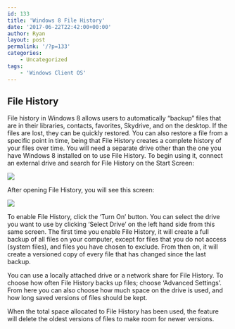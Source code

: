 ```yaml
---
id: 133
title: 'Windows 8 File History'
date: '2017-06-22T22:42:00+00:00'
author: Ryan
layout: post
permalink: '/?p=133'
categories:
    - Uncategorized
tags:
    - 'Windows Client OS'
---
```


## File History

File history in Windows 8 allows users to automatically “backup” files that are in their libraries, contacts, favorites, Skydrive, and on the desktop. If the files are lost, they can be quickly restored. You can also restore a file from a specific point in time, being that File History creates a complete history of your files over time. You will need a separate drive other than the one you have Windows 8 installed on to use File History. To begin using it, connect an external drive and search for File History on the Start Screen:

![](https://geekyryan.com/wp-content/uploads/2017/06/2014-11-15_14h19_47.png)

After opening File History, you will see this screen:

![](https://geekyryan.com/wp-content/uploads/2017/06/2014-11-15_14h20_32.png)

To enable File History, click the ‘Turn On’ button. You can select the drive you want to use by clicking ‘Select Drive’ on the left hand side from this same screen. The first time you enable File History, it will create a full backup of all files on your computer, except for files that you do not access (system files), and files you have chosen to exclude. From then on, it will create a versioned copy of every file that has changed since the last backup.

You can use a locally attached drive or a network share for File History. To choose how often File History backs up files; choose ‘Advanced Settings’. From here you can also choose how much space on the drive is used, and how long saved versions of files should be kept.

When the total space allocated to File History has been used, the feature will delete the oldest versions of files to make room for newer versions.